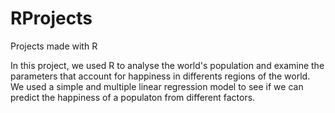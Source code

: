 # RProjects
Projects made with R

In this project, we used R to analyse the world's population and examine the parameters that account for happiness in differents regions of the world. 
We used a simple and multiple linear regression model to see if we can predict the happiness of a populaton from different factors.
